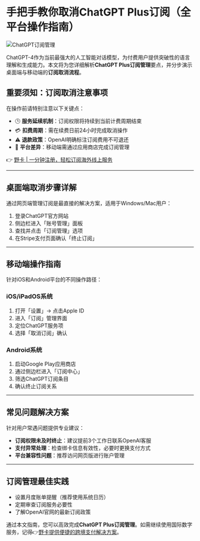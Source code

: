 # 手把手教你取消ChatGPT Plus订阅（全平台操作指南）

![ChatGPT订阅管理](https://via.placeholder.com/800x400?text=ChatGPT+Subscription)

ChatGPT-4作为当前最强大的人工智能对话模型，为付费用户提供突破性的语言理解和生成能力。本文将为您详细解析**ChatGPT Plus订阅管理**要点，并分步演示桌面端与移动端的**订阅取消流程**。

## 重要须知：订阅取消注意事项
在操作前请特别注意以下关键点：
- 🕒 **服务延续机制**：订阅权限将持续到当前计费周期结束
- 💳 **扣费周期**：需在续费日前24小时完成取消操作
- ⚠️ **退款政策**：OpenAI明确标注订阅费用不可退还
- 📱 **平台差异**：移动端需通过应用商店完成订阅管理

👉 [野卡 | 一分钟注册，轻松订阅海外线上服务](https://bbtdd.com/yeka)

---

## 桌面端取消步骤详解
通过网页端管理订阅是最直接的解决方案，适用于Windows/Mac用户：
1. 登录ChatGPT官方网站
2. 侧边栏进入「账号管理」面板
3. 查找并点击「订阅管理」选项
4. 在Stripe支付页面确认「终止订阅」

---

## 移动端操作指南
针对iOS和Android平台的不同操作路径：

### iOS/iPadOS系统
1. 打开「设置」→ 点击Apple ID
2. 进入「订阅」管理界面
3. 定位ChatGPT服务项
4. 选择「取消订阅」确认

### Android系统
1. 启动Google Play应用商店
2. 通过侧边栏进入「订阅中心」
3. 筛选ChatGPT订阅条目
4. 确认终止订阅关系

---

## 常见问题解决方案
针对用户常遇问题提供专业建议：

- **订阅权限未及时终止**：建议提前3个工作日联系OpenAI客服
- **支付异常处理**：检查绑卡信息有效性，必要时更换支付方式
- **平台兼容性问题**：推荐访问网页版进行账户管理

---

## 订阅管理最佳实践
- 设置月度账单提醒（推荐使用系统日历）
- 定期审查订阅服务必要性
- 了解OpenAI官网的最新订阅政策

通过本文指南，您可以高效完成**ChatGPT Plus订阅管理**。如需继续使用国际数字服务，记得👉[野卡提供便捷的跨境支付解决方案](https://bbtdd.com/yeka)。
